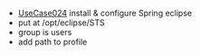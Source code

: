  * [UseCase024](UseCase024.md) install & configure Spring eclipse
  * put at /opt/eclipse/STS
  * group is users
  * add path to profile
